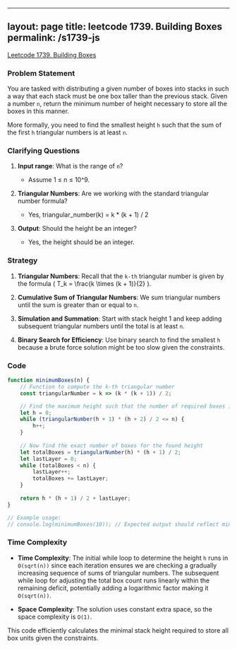 
---
layout: page
title: leetcode 1739. Building Boxes
permalink: /s1739-js
---
[Leetcode 1739. Building Boxes](https://algoadvance.github.io/algoadvance/l1739)
### Problem Statement

You are tasked with distributing a given number of boxes into stacks in such a way that each stack must be one box taller than the previous stack. Given a number `n`, return the minimum number of height necessary to store all the boxes in this manner.

More formally, you need to find the smallest height `h` such that the sum of the first `h` triangular numbers is at least `n`.

### Clarifying Questions

1. **Input range**: What is the range of `n`?
   - Assume 1 ≤ n ≤ 10^9.
  
2. **Triangular Numbers**: Are we working with the standard triangular number formula? 
   - Yes, triangular_number(k) = k * (k + 1) / 2

3. **Output**: Should the height be an integer?
   - Yes, the height should be an integer.

### Strategy

1. **Triangular Numbers**: Recall that the `k-th` triangular number is given by the formula \( T_k = \frac{k \times (k + 1)}{2} \).

2. **Cumulative Sum of Triangular Numbers**: We sum triangular numbers until the sum is greater than or equal to `n`.

3. **Simulation and Summation**: Start with stack height 1 and keep adding subsequent triangular numbers until the total is at least `n`.

4. **Binary Search for Efficiency**: Use binary search to find the smallest `h` because a brute force solution might be too slow given the constraints.

### Code

```javascript
function minimumBoxes(n) {
    // Function to compute the k-th triangular number
    const triangularNumber = k => (k * (k + 1)) / 2;

    // Find the maximum height such that the number of required boxes is <= n
    let h = 0;
    while (triangularNumber(h + 1) * (h + 2) / 2 <= n) {
        h++;
    }
    
    // Now find the exact number of boxes for the found height
    let totalBoxes = triangularNumber(h) * (h + 1) / 2;
    let lastLayer = 0;
    while (totalBoxes < n) {
        lastLayer++;
        totalBoxes += lastLayer;
    }
    
    return h * (h + 1) / 2 + lastLayer;
}

// Example usage:
// console.log(minimumBoxes(10)); // Expected output should reflect minimum height for 10 boxes
```

### Time Complexity

- **Time Complexity**: The initial while loop to determine the height `h` runs in `O(sqrt(n))` since each iteration ensures we are checking a gradually increasing sequence of sums of triangular numbers. The subsequent while loop for adjusting the total box count runs linearly within the remaining deficit, potentially adding a logarithmic factor making it `O(sqrt(n))`.

- **Space Complexity**: The solution uses constant extra space, so the space complexity is `O(1)`.

This code efficiently calculates the minimal stack height required to store all box units given the constraints.